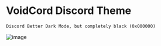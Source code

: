 # VoidCord Discord Theme

```
Discord Better Dark Mode, but completely black (0x000000)
```
![image](https://user-images.githubusercontent.com/39606633/125717882-a127d007-7bca-4a38-9075-1616776da29c.png)

